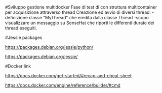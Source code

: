 #Sviluppo gestione multidocker
Fase di test di con struttura multicontainer per acquisizione attraverso thread
Creazione ed avvio di diversi thread:
-definizione classe "MyThread" che eredita dalla classe Thread 
-scopo visualizzare un messaggio su SenseHat che riporti le differenti durate dei thread eseguiti.

#Jessie packages

https://packages.debian.org/jessie/python/

https://packages.debian.org/jessie/

#Docker link

https://docs.docker.com/get-started/#recap-and-cheat-sheet

https://docs.docker.com/engine/reference/builder/#cmd
